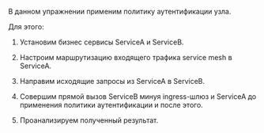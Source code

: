 В данном упражнении применим политику аутентификации узла.

Для этого:

1) Установим бизнес сервисы ServiceA и ServiceB.

2) Настроим маршрутизацию входящего трафика service mesh в ServiceA.

3) Направим исходящие запросы из ServiceA в ServiceB.

4) Совершим прямой вызов ServiceB минуя ingress-шлюз и ServiceA до применения политики аутентификации и после этого.

5) Проанализируем полученный результат.